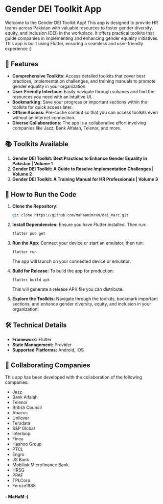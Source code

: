 # Gender DEI Toolkit App

Welcome to the Gender DEI Toolkit App! This app is designed to provide HR teams across Pakistan with valuable resources to foster gender diversity, equity, and inclusion (DEI) in the workplace. It offers practical toolkits that guide companies in implementing and enhancing gender equality initiatives. This app is built using Flutter, ensuring a seamless and user-friendly experience :)

## 🌟 Features

- **Comprehensive Toolkits:** Access detailed toolkits that cover best practices, implementation challenges, and training manuals to promote gender equality in your organization.
- **User-Friendly Interface:** Easily navigate through volumes and find the resources you need with an intuitive UI.
- **Bookmarking:** Save your progress or important sections within the toolkits for quick access later.
- **Offline Access:** Pre-cache content so that you can access toolkits even without an internet connection.
- **Diverse Collaborations:** The app is a collaborative effort involving companies like Jazz, Bank Alfalah, Telenor, and more.

## 📚 Toolkits Available

1. **Gender DEI Toolkit: Best Practices to Enhance Gender Equality in Pakistan | Volume 1**
2. **Gender DEI Toolkit: A Guide to Resolve Implementation Challenges | Volume 2**
3. **Gender DEI Toolkit: A Training Manual for HR Professionals | Volume 3**

## 🚀 How to Run the Code

1. **Clone the Repository:**
   ```bash
   git clone https://github.com/mahaamimran/dei_marc.git
   ```

2. **Install Dependencies:**
   Ensure you have Flutter installed. Then run:
   ```bash
   flutter pub get
   ```

3. **Run the App:**
   Connect your device or start an emulator, then run:
   ```bash
   flutter run
   ```
   The app will launch on your connected device or emulator.

4. **Build for Release:**
   To build the app for production:
   ```bash
   flutter build apk
   ```
   This will generate a release APK file you can distribute.

5. **Explore the Toolkits:**
   Navigate through the toolkits, bookmark important sections, and enhance gender diversity, equity, and inclusion in your organization!

## 🛠️ Technical Details

- **Framework:** Flutter
- **State Management:** Provider
- **Supported Platforms:** Android, iOS

## 👥 Collaborating Companies

This app has been developed with the collaboration of the following companies:
- Jazz
- Bank Alfalah
- Telenor
- British Council
- Abacus
- Unilever
- Teradata
- S&P Global
- Interloop
- Finca
- Hashoo Group
- PTCL
- Engro
- JS Bank
- Mobilink Microfinance Bank
- HRSG
- PPAF
- TPLCorp
- Feroze1888

#### - MaHaM :)
